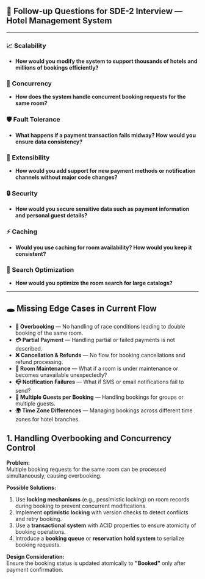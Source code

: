 ## 🏨 Follow-up Questions for SDE-2 Interview — Hotel Management System

---

### 📈 Scalability
- **How would you modify the system to support thousands of hotels and millions of bookings efficiently?**

### 🧵 Concurrency
- **How does the system handle concurrent booking requests for the same room?**

### 🛡️ Fault Tolerance
- **What happens if a payment transaction fails midway? How would you ensure data consistency?**

### 🧩 Extensibility
- **How would you add support for new payment methods or notification channels without major code changes?**

### 🔒 Security
- **How would you secure sensitive data such as payment information and personal guest details?**

### ⚡ Caching
- **Would you use caching for room availability? How would you keep it consistent?**

### 🔎 Search Optimization
- **How would you optimize the room search for large catalogs?**

---

## 🕳️ Missing Edge Cases in Current Flow

- **🔁 Overbooking** — No handling of race conditions leading to double booking of the same room.
- **💳 Partial Payment** — Handling partial or failed payments is not described.
- **❌ Cancellation & Refunds** — No flow for booking cancellations and refund processing.
- **🧽 Room Maintenance** — What if a room is under maintenance or becomes unavailable unexpectedly?
- **📪 Notification Failures** — What if SMS or email notifications fail to send?
- **👥 Multiple Guests per Booking** — Handling bookings for groups or multiple guests.
- **🌍 Time Zone Differences** — Managing bookings across different time zones for hotel branches.


## 1. Handling Overbooking and Concurrency Control

**Problem:**  
Multiple booking requests for the same room can be processed simultaneously, causing overbooking.

**Possible Solutions:**
1. Use **locking mechanisms** (e.g., pessimistic locking) on room records during booking to prevent concurrent modifications.
2. Implement **optimistic locking** with version checks to detect conflicts and retry booking.
3. Use a **transactional system** with ACID properties to ensure atomicity of booking operations.
4. Introduce a **booking queue** or **reservation hold system** to serialize booking requests.

**Design Consideration:**  
Ensure the booking status is updated atomically to **"Booked"** only after payment confirmation.
